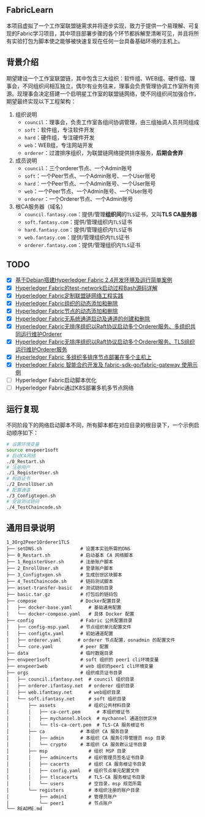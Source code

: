 ## FabricLearn
本项目虚拟了一个工作室联盟链需求并将逐步实现，致力于提供一个易理解、可复现的Fabric学习项目，其中项目部署步骤的各个环节都拆解至清晰可见，并且将所有实验打包为脚本使之能够被快速复现在任何一台具备基础环境的主机上。

## 背景介绍
期望建设一个工作室联盟链，其中包含三大组织：软件组、WEB组、硬件组、理事会，不同组织间相互独立，偶尔有业务往来，理事会负责管理协调工作室所有资源。现理事会决定搭建一个启明星工作室的联盟链网络，使不同组织间加强合作，期望最终实现以下工程架构：
  
1. 组织说明  
   - `council`：理事会，负责工作室各组间协调管理，由三组抽调人员共同组成
   - `soft`：软件组，专注软件开发
   - `hard`：硬件组，专注硬件开发
   - `web`：WEB组，专注网站开发
   - `orderer`：过渡排序组织，为联盟链网络提供排序服务，**后期会舍弃**
2. 成员说明  
   - `council`：三个orderer节点、一个Admin账号
   - `soft`：一个Peer节点、一个Admin账号、一个User账号
   - `hard`：一个Peer节点、一个Admin账号、一个User账号
   - `web`：一个Peer节点、一个Admin账号、一个User账号
   - `orderer`：一个Orderer节点、一个Admin账号
3. 根CA服务器（域名）  
   - `council.fantasy.com`：提供/管理**组织间**的`TLS`证书，又叫**TLS CA服务器**
   - `soft.fantasy.com`：提供/管理组织内`TLS`证书
   - `hard.fantasy.com`：提供/管理组织内`TLS`证书
   - `web.fantasy.com`：提供/管理组织内`TLS`证书  
   - `orderer.fantasy.com`：提供/管理组织内`TLS`证书  

## TODO
- [x] [基于Debian搭建Hyperledger Fabric 2.4开发环境及运行简单案例](https://ifantasy.net/2021/07/21/setup_hyperledger_fabric_environment_and_test_demo/#环境搭建)
- [x] [Hyperledger Fabric的test-network启动过程Bash源码详解](https://ifantasy.net/2022/03/29/hyperledger_fabric_0_test_network_explain/)
- [x] [Hyperledger Fabric定制联盟链网络工程实践](https://ifantasy.net/2022/04/01/hyperledger_fabric_1_custom_our_network/)
- [x] [Hyperledger Fabric组织的动态添加和删除](https://ifantasy.net/2022/04/04/hyperledger_fabric_2_update_org/)
- [x] [Hyperledger Fabric节点的动态添加和删除](https://ifantasy.net/2022/04/06/hyperledger_fabric_3_update_peer/)
- [x] [Hyperledger Fabric无系统通道启动及通道的创建和删除](https://ifantasy.net/2022/04/07/hyperledger_fabric_4_run_with_no_system_channel_and_update_channel/)
- [x] [Hyperledger Fabric无排序组织以Raft协议启动多个Orderer服务、多组织共同运行维护Orderer](https://ifantasy.net/2022/04/10/hyperledger_fabric_5_run_multi_orderer_by_oneself/)
- [x] [Hyperledger Fabric无排序组织以Raft协议启动多个Orderer服务、TLS组织运行维护Orderer服务](https://ifantasy.net/2022/04/11/hyperledger_fabric_6_run_multi_orderer_by_council/)
- [x] [Hyperledger Fabric 多组织多排序节点部署在多个主机上](https://ifantasy.net/2022/04/13/hyperledger_fabric_7_run_network_on_multi_host/)
- [x] [Hyperledger Fabric 智能合约开发及 fabric-sdk-go/fabric-gateway 使用示例](https://ifantasy.net/2022/06/10/hyperledger_fabric_9_contract_and_sdk_application_example/)
- [ ] Hyperledger Fabric启动脚本优化
- [ ] Hyperledger Fabric通过K8S部署多机多节点网络

## 运行复现
不同阶段下的网络启动脚本不同，所有脚本都在对应目录的根目录下，一个示例启动顺序如下：
```bash
# 设置环境变量 
source envpeer1soft
# 启动CA网络 
./0_Restart.sh
# 注册用户 
./1_RegisterUser.sh
# 构造证书 
./2_EnrollUser.sh
# 配置通道 
./3_Configtxgen.sh
# 安装测试链码 
./4_TestChaincode.sh  
```

## 通用目录说明
```Shell
1_3Org2Peer1Orderer1TLS
├── setDNS.sh              # 设置本实验所需的DNS
├── 0_Restart.sh           # 启动基本 CA 网络脚本
├── 1_RegisterUser.sh      # 注册账户脚本
├── 2_EnrollUser.sh        # 登录账户脚本
├── 3_Configtxgen.sh       # 生成创世区块脚本
├── 4_TestChaincode.sh     # 链码测试脚本
├── asset-transfer-basic   # 测试链码目录
├── basic.tar.gz           # 打包后的链码包
├── compose                # Docker配置目录
│   ├── docker-base.yaml      # 基础通用配置
│   └── docker-compose.yaml   # 具体 Docker 配置
├── config                 # Fabric 公共配置目录
│   ├── config-msp.yaml    # 节点组织单元配置文件
│   ├── configtx.yaml      # 初始通道配置
│   ├── orderer.yaml      # orderer 节点配置，osnadmin 的配置文件
│   └── core.yaml          # peer 配置
├── data                   # 临时数据目录
├── envpeer1soft           # soft 组织的 peer1 cli环境变量
├── envpeer1web            # web 组织的peer1 cli环境变量
├── orgs                   # 组织成员证书目录
│   ├── council.ifantasy.net  # council 组织目录
│   ├── orderer.ifantasy.net  # orderer 组织目录
│   ├── web.ifantasy.net      # web组织目录
│   └── soft.ifantasy.net     # soft 组织目录
│       ├── assets            # 组织公共材料目录
│       │   ├── ca-cert.pem      # 本组织根证书
│       │   ├── mychannel.block  # mychannel 通道创世区块
│       │   └── tls-ca-cert.pem  # TLS-CA 服务根证书
│       ├── ca             # 本组织 CA 服务目录
│       │   ├── admin      # 本组织 CA 服务引导管理员 msp 目录
│       │   └── crypto     # 本组织 CA 服务默认证书目录
│       ├── msp               # 组织 MSP 目录
│       │   ├── admincerts    # 组织管理员签名证书目录
│       │   ├── cacerts       # 组织 CA 服务根证书目录
│       │   ├── config.yaml   # 组织节点单元配置文件
│       │   ├── tlscacerts    # TLS-CA 服务根证书目录
│       │   └── users         # 空目录，msp 规范所需
│       └── registers         # 本组织注册的账户目录
│           ├── admin1        # 管理员账户
│           └── peer1         # 节点账户
└── README.md              
```